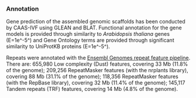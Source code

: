 ### Annotation

Gene prediction of the assembled genomic scaffolds has been conducted by
CAAS-IVF using GLEAN and BLAT. Functional annotation for the gene models
is provided through similarity to *Arabidopsis thaliana* genes
(E=1e^-5^) and Gene Ontology terms are provided through significant
similarity to UniProtKB proteins (E=1e^-5^).

Repeats were annotated with the [Ensembl Genomes repeat feature pipeline](http://plants.ensembl.org/info/genome/annotation/repeat_features.html). There are: 655,980 Low complexity (Dust) features, covering 33 Mb (11.8% of the genome); 209,256 RepeatMasker features (with the nrplants library), covering 88 Mb (31.1% of the genome); 118,356 RepeatMasker features (with the RepBase library), covering 32 Mb (11.4% of the genome); 145,117 Tandem repeats (TRF) features, covering 14 Mb (4.8% of the genome).
